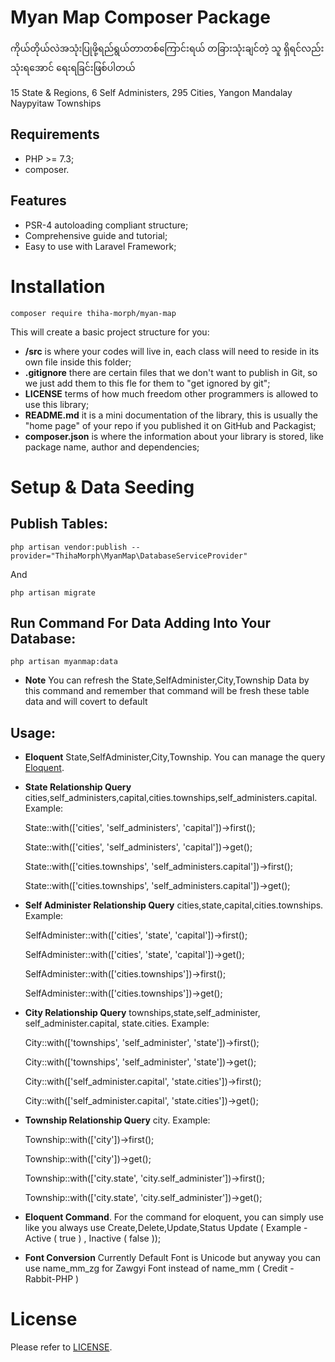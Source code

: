 Myan Map Composer Package
============

ကိုယ်တိုယ်လဲအသုံးပြုဖို့ရည်ရွယ်တာတစ်ကြောင်းရယ် တခြားသုံးချင်တဲ့ သူ ရှိရင်လည်း သုံးရအောင် ရေးရခြင်းဖြစ်ပါတယ်

15 State & Regions,
6 Self Administers,
295 Cities,
Yangon Mandalay Naypyitaw Townships

Requirements
------------

* PHP >= 7.3;
* composer.

Features
--------

* PSR-4 autoloading compliant structure;
* Comprehensive guide and tutorial;
* Easy to use with Laravel Framework;

Installation
============

    composer require thiha-morph/myan-map
    
This will create a basic project structure for you:

* **/src** is where your codes will live in, each class will need to reside in its own file inside this folder;
* **.gitignore** there are certain files that we don't want to publish in Git, so we just add them to this fle for them to "get ignored by git";
* **LICENSE** terms of how much freedom other programmers is allowed to use this library;
* **README.md** it is a mini documentation of the library, this is usually the "home page" of your repo if you published it on GitHub and Packagist;
* **composer.json** is where the information about your library is stored, like package name, author and dependencies;

Setup & Data Seeding
============

Publish Tables:
--------

    php artisan vendor:publish --provider="ThihaMorph\MyanMap\DatabaseServiceProvider"
 
And

    php artisan migrate
    
Run Command For Data Adding Into Your Database:
------------------

    php artisan myanmap:data

* **Note** You can refresh the State,SelfAdminister,City,Township Data by this command and remember that command will be fresh these table data and will covert to default

Usage:
------------------

* **Eloquent** State,SelfAdminister,City,Township. You can manage the query [Eloquent](https://laravel.com/docs/10.x/eloquent).

* **State Relationship Query** cities,self_administers,capital,cities.townships,self_administers.capital. Example:

    State::with(['cities', 'self_administers', 'capital'])->first();

    State::with(['cities', 'self_administers', 'capital'])->get();

    State::with(['cities.townships', 'self_administers.capital'])->first();
    
    State::with(['cities.townships', 'self_administers.capital'])->get();

* **Self Administer Relationship Query** cities,state,capital,cities.townships. Example:

    SelfAdminister::with(['cities', 'state', 'capital'])->first();

    SelfAdminister::with(['cities', 'state', 'capital'])->get();

    SelfAdminister::with(['cities.townships'])->first();

    SelfAdminister::with(['cities.townships'])->get();

* **City Relationship Query** townships,state,self_administer, self_administer.capital, state.cities. Example:

    City::with(['townships', 'self_administer', 'state'])->first();

    City::with(['townships', 'self_administer', 'state'])->get();

    City::with(['self_administer.capital', 'state.cities'])->first();

    City::with(['self_administer.capital', 'state.cities'])->get();

* **Township Relationship Query** city. Example:

    Township::with(['city'])->first();

    Township::with(['city'])->get();

    Township::with(['city.state', 'city.self_administer'])->first();

    Township::with(['city.state', 'city.self_administer'])->get();

* **Eloquent Command**. For the command for eloquent, you can simply use like you always use Create,Delete,Update,Status Update ( Example - Active ( true ) , Inactive ( false ));

* **Font Conversion** Currently Default Font is Unicode but anyway you can use name_mm_zg for Zawgyi Font instead of name_mm ( Credit - Rabbit-PHP )

License
=======

Please refer to [LICENSE](https://github.com/thihaeungg/myan-map/blob/main/LICENSE).
